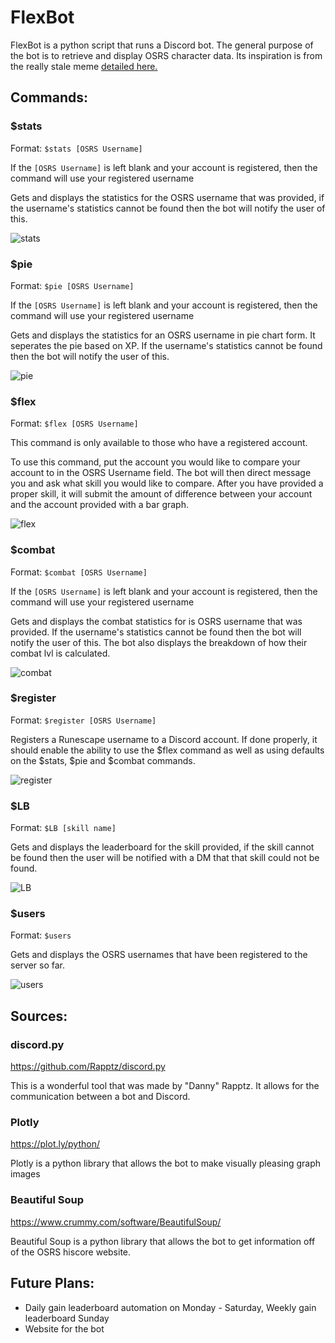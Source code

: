 # FlexBot
FlexBot is a python script that runs a Discord bot. The general purpose of the bot is to retrieve and display OSRS character data. Its inspiration is from the really stale meme [detailed here.][stale]

[stale]:http://knowyourmeme.com/memes/u-ever-flex-on-niggas
## Commands:
### $stats
Format: `$stats [OSRS Username]`

If the `[OSRS Username]` is left blank and your account is registered, then the command will use your registered username

Gets and displays the statistics for the OSRS username that was provided, if the username's statistics cannot be found then the bot will notify the user of this.

![stats](https://i.imgur.com/WxwJOrx.png)
### $pie
Format: `$pie [OSRS Username]`

If the `[OSRS Username]` is left blank and your account is registered, then the command will use your registered username

Gets and displays the statistics for an OSRS username in pie chart form. It seperates the pie based on XP. If the username's statistics cannot be found then the bot will notify the user of this.

![pie](https://i.imgur.com/pUfDwct.png)
### $flex
Format: `$flex [OSRS Username]`

This command is only available to those who have a registered account.

To use this command, put the account you would like to compare your account to in the OSRS Username field. The bot will then direct message you and ask what skill you would like to compare. After you have provided a proper skill, it will submit the amount of difference between your account and the account provided with a bar graph.

![flex](https://i.imgur.com/dJxtczj.png)
### $combat
Format: `$combat [OSRS Username]`

If the `[OSRS Username]` is left blank and your account is registered, then the command will use your registered username

Gets and displays the combat statistics for is OSRS username that was provided. If the username's statistics cannot be found then the bot will notify the user of this. The bot also displays the breakdown of how their combat lvl is calculated.

![combat](https://i.imgur.com/gaHxJIG.png)
### $register
Format: `$register [OSRS Username]`

Registers a Runescape username to a Discord account. If done properly, it should enable the ability to use the $flex command as well as using defaults on the $stats, $pie and $combat commands.

![register](https://i.imgur.com/BTjCDFJ.png)
### $LB
Format: `$LB [skill name]`

Gets and displays the leaderboard for the skill provided, if the skill cannot be found then the user will be notified with a DM that that skill could not be found.

![LB](https://i.imgur.com/HaCKXvI.png)
### $users
Format: `$users`

Gets and displays the OSRS usernames that have been registered to the server so far.

![users](https://i.imgur.com/6sFOjtl.png)
## Sources:
### discord.py
https://github.com/Rapptz/discord.py

This is a wonderful tool that was made by "Danny" Rapptz. It allows for the communication between a bot and Discord.
### Plotly
https://plot.ly/python/

Plotly is a python library that allows the bot to make visually pleasing graph images
### Beautiful Soup
https://www.crummy.com/software/BeautifulSoup/

Beautiful Soup is a python library that allows the bot to get information off of the OSRS hiscore website.

## Future Plans:
- Daily gain leaderboard automation on Monday - Saturday, Weekly gain leaderboard Sunday
- Website for the bot